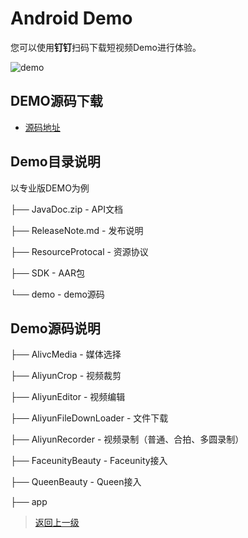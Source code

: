
# Android Demo

您可以使用**钉钉**扫码下载短视频Demo进行体验。

![demo](https://help-static-aliyun-doc.aliyuncs.com/assets/img/zh-CN/1915713061/p171866.png)


## DEMO源码下载

- [源码地址](https://help.aliyun.com/document_detail/51992.html)


## Demo目录说明

以专业版DEMO为例

├── JavaDoc.zip  - API文档

├── ReleaseNote.md - 发布说明

├── ResourceProtocal - 资源协议

├── SDK - AAR包

└── demo - demo源码

## Demo源码说明

├── AlivcMedia - 媒体选择

├── AliyunCrop - 视频裁剪

├── AliyunEditor - 视频编辑

├── AliyunFileDownLoader - 文件下载

├── AliyunRecorder - 视频录制（普通、合拍、多圆录制）

├── FaceunityBeauty - Faceunity接入

├── QueenBeauty - Queen接入

├── app

>[返回上一级](README.md)